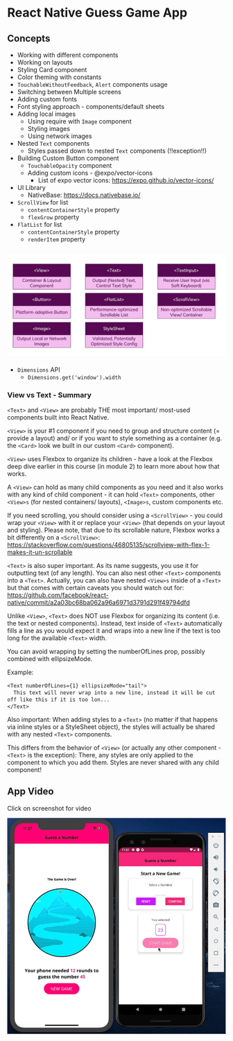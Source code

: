 # React Native Guess Game App

## Concepts

- Working with different components
- Working on layouts
- Styling Card component
- Color theming with constants
- ``TouchableWithoutFeedback``, ``Alert`` components usage
- Switching between Multiple screens
- Adding custom fonts
- Font styling approach - components/default sheets
- Adding local images
    - Using require with ``Image`` component
    - Styling images
    - Using network images
- Nested ``Text`` components
    - Styles passed down to nested ``Text`` components (!!exception!!)
- Building Custom Button component
    - ``TouchableOpacity`` component
    - Adding custom icons - @expo/vector-icons
        - List of expo vector icons: https://expo.github.io/vector-icons/
- UI Library
    - NativeBase: https://docs.nativebase.io/
- ``ScrollView`` for list
    - ``contentContainerStyle`` property
    - ``flexGrow`` property
- ``FlatList`` for list
    - ``contentContainerStyle`` property
    - ``renderItem`` property

![concepts](imgs/concepts.png)
---
- ``Dimensions`` API
    - ``Dimensions.get('window').width``

### View vs Text - Summary

``<Text>`` and ``<View>`` are probably THE most important/ most-used components built into React Native.

``<View>`` is your #1 component if you need to group and structure content (= provide a layout) and/ or if you want to style something as a container (e.g. the ``<Card>`` look we built in our custom ``<Card>`` component).

``<View>`` uses Flexbox to organize its children - have a look at the Flexbox deep dive earlier in this course (in module 2) to learn more about how that works.

A ``<View>`` can hold as many child components as you need and it also works with any kind of child component - it can hold ``<Text>`` components, other ``<View>s`` (for nested containers/ layouts), ``<Image>s``, custom components etc.

If you need scrolling, you should consider using a ``<ScrollView>`` - you could wrap your ``<View>`` with it or replace your ``<View>`` (that depends on your layout and styling). Please note, that due to its scrollable nature, Flexbox works a bit differently on a ``<ScrollView>``: https://stackoverflow.com/questions/46805135/scrollview-with-flex-1-makes-it-un-scrollable

``<Text>`` is also super important. As its name suggests, you use it for outputting text (of any length). You can also nest other ``<Text>`` components into a ``<Text>``. Actually, you can also have nested ``<View>s`` inside of a ``<Text>`` but that comes with certain caveats you should watch out for: https://github.com/facebook/react-native/commit/a2a03bc68ba062a96a6971d3791d291f49794dfd

Unlike ``<View>``, ``<Text>`` does NOT use Flexbox for organizing its content (i.e. the text or nested components). Instead, text inside of ``<Text>`` automatically fills a line as you would expect it and wraps into a new line if the text is too long for the available ``<Text>`` width.

You can avoid wrapping by setting the numberOfLines prop, possibly combined with ellipsizeMode.

Example:
```
<Text numberOfLines={1} ellipsizeMode="tail">
  This text will never wrap into a new line, instead it will be cut off like this if it is too lon...
</Text>
```
Also important: When adding styles to a ``<Text>`` (no matter if that happens via inline styles or a StyleSheet object), the styles will actually be shared with any nested ``<Text>`` components.

This differs from the behavior of ``<View>`` (or actually any other component - ``<Text>`` is the exception): There, any styles are only applied to the component to which you add them. Styles are never shared with any child component!

## App Video

Click on screenshot for video

[![React Native Guess Game App](imgs/screen.png)](https://youtu.be/Vmn7ikxFSNk "React Native Guess Game App")